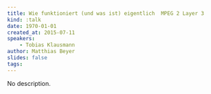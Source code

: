 ```yaml
---
title: Wie funktioniert (und was ist) eigentlich  MPEG 2 Layer 3
kind: :talk
date: 1970-01-01
created_at: 2015-07-11
speakers:
    - Tobias Klausmann
author: Matthias Beyer
slides: false
tags:
---
```


No description.

